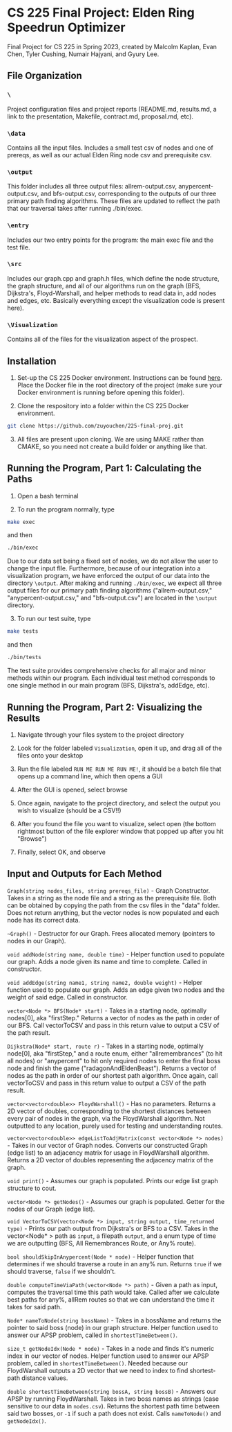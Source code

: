 # CS 225 Final Project: Elden Ring Speedrun Optimizer
Final Project for CS 225 in Spring 2023, created by Malcolm Kaplan, Evan Chen, Tyler Cushing, Numair Hajyani, and Gyury Lee. 

## File Organization

### ```\```
Project configuration files and project reports (README.md, results.md, a link to the presentation, Makefile, contract.md, proposal.md, etc).
### ```\data```
Contains all the input files. Includes a small test csv of nodes and one of prereqs, as well as our actual Elden Ring node csv and prerequisite csv.
### ```\output```
This folder includes all three output files: allrem-output.csv, anypercent-output.csv, and bfs-output.csv, corresponding to the outputs of our three primary path finding algorithms. These files are updated to reflect the path that our traversal takes after running ./bin/exec.
### ```\entry```
Includes our two entry points for the program: the main exec file and the test file.
### ```\src```
Includes our graph.cpp and graph.h files, which define the node structure, the graph structure, and all of our algorithms run on the graph (BFS, Dijkstra's, Floyd-Warshall, and helper methods to read data in, add nodes and edges, etc. Basically everything except the visualization code is present here).
### ```\Visualization```
Contains all of the files for the visualization aspect of the prospect.

## Installation

1) Set-up the CS 225 Docker environment. Instructions can be found [here](https://courses.engr.illinois.edu/cs225/sp2023/resources/own-machine/). Place the Docker file in the root directory of the project (make sure your Docker environment is running before opening this folder).

2) Clone the respository into a folder within the CS 225 Docker environment.

```bash
git clone https://github.com/zuyouchen/225-final-proj.git
```

3) All files are present upon cloning. We are using MAKE rather than CMAKE, so you need not create a build folder or anything like that.

## Running the Program, Part 1: Calculating the Paths

1) Open a bash terminal

2) To run the program normally, type

```bash
make exec
```

and then 

```bash
./bin/exec
```

Due to our data set being a fixed set of nodes, we do not allow the user to change the input flle. Furthermore, because of our integration into a visualization program, we have enforced the output of our data into the directory `\output`. After making and running `./bin/exec`, we expect all three output files for our primary path finding algorithms ("allrem-output.csv," "anypercent-output.csv," and "bfs-output.csv") are located in the `\output` directory.

3) To run our test suite, type

```bash
make tests
```

and then

```bash
./bin/tests
```

The test suite provides comprehensive checks for all major and minor methods within our program. Each individual test method corresponds to one single method in our main program (BFS, Dijkstra's, addEdge, etc).

## Running the Program, Part 2: Visualizing the Results
1) Navigate through your files system to the project directory

2) Look for the folder labeled `Visualization`, open it up, and drag all of the files onto your desktop

3) Run the file labeled `RUN ME RUN ME RUN ME!`, it should be a batch file that opens up a command line, which then opens a GUI

4) After the GUI is opened, select browse

5) Once again, navigate to the project directory, and select the output you wish to visualize (should be a CSV!!)

6) After you found the file you want to visualize, select open (the bottom rightmost button of the file explorer window that popped up after you hit "Browse")

7) Finally, select OK, and observe


## Input and Outputs for Each Method

`Graph(string nodes_files, string prereqs_file)` - Graph Constructor. Takes in a string as the node file and a string as the prerequisite file. Both can be obtained by copying the path from the csv files in the "data" folder. Does not return anything, but the vector nodes is now populated and each node has its correct data. <br>

`~Graph()` - Destructor for our Graph. Frees allocated memory (pointers to nodes in our Graph). <br>

`void addNode(string name, double time)` - Helper function used to populate our graph. Adds a node given its name and time to complete. Called in constructor. <br>

`void addEdge(string name1, string name2, double weight)` - Helper function used to populate our graph. Adds an edge given two nodes and the weight of said edge. Called in constructor. <br>

`vector<Node *> BFS(Node* start)` - Takes in a starting node, optimally nodes[0], aka "firstStep." Returns a vector of nodes as the path in order of our BFS. Call vectorToCSV and pass in this return value to output a CSV of the path result. <br>

`Dijkstra(Node* start, route r)` - Takes in a starting node, optimally node[0], aka "firstStep," and a route enum, either "allremembrances" (to hit all nodes) or "anypercent" to hit only required nodes to enter the final boss node and finish the game ("radagonAndEldenBeast"). Returns a vector of nodes as the path in order of our shortest path algorithm. Once again, call vectorToCSV and pass in this return value to output a CSV of the path result. <br>

`vector<vector<double>> FloydWarshall()` - Has no parameters. Returns a 2D vector of doubles, corresponding to the shortest distances between every pair of nodes in the graph, via the FloydWarshall algorithm. Not outputted to any location, purely used for testing and understanding routes. <br>

`vector<vector<double>> edgeListToAdjMatrix(const vector<Node *> nodes)` - Takes in our vector of Graph nodes. Converts our constructed Graph (edge list) to an adjacency matrix for usage in FloydWarshall algorithm. Returns a 2D vector of doubles representing the adjacency matrix of the graph.  <br>

`void print()` - Assumes our graph is populated. Prints our edge list graph structure to cout. <br>

`vector<Node *> getNodes()` - Assumes our graph is populated. Getter for the nodes of our Graph (edge list). <br>

`void VectorToCSV(vector<Node *> input, string output, time_returned type)` - Prints our path output from Dijkstra's or BFS to a CSV. Takes in the vector<Node* > path as `input`, a filepath `output`, and a enum type of time we are outputting (BFS, All Remembrances Route, or Any% route). <br>

`bool shouldSkipInAnypercent(Node * node)` - Helper function that determines if we should traverse a route in an any% run. Returns `true` if we should traverse, `false` if we shouldn't. <br>

`double computeTimeViaPath(vector<Node *> path)` - Given a path as input, computes the traversal time this path would take. Called after we calculate best paths for any%, allRem routes so that we can understand the time it takes for said path. <br>

`Node* nameToNode(string bossName)` - Takes in a bossName and returns the pointer to said boss (node) in our graph structure. Helper function used to answer our APSP problem, called in `shortestTimeBetween()`. <br>

`size_t getNodeIdx(Node * node)` - Takes in a node and finds it's numeric index in our vector of nodes. Helper function used to answer our APSP problem, called in `shortestTimeBetween()`. Needed because our FloydWarshall outputs a 2D vector that we need to index to find shortest-path distance values. <br>

`double shortestTimeBetween(string bossA, string bossB)` - Answers our APSP by running FloydWarshall. Takes in two boss names as strings (case sensitive to our data in `nodes.csv`).  Returns the shortest path time between said two bosses, or `-1` if such a path does not exist. Calls `nameToNode()` and `getNodeIdx()`.  <br>

